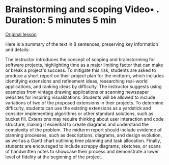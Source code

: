 # Brainstorming and scoping Video• . Duration: 5 minutes 5 min

[Original lesson](https://www.coursera.org/learn/uol-introduction-to-programming-2/lecture/2idwa/brainstorming-and-scoping)

Here is a summary of the text in 8 sentences, preserving key information and details:

The instructor introduces the concept of scoping and brainstorming for software projects, highlighting time as a major limiting factor that can make or break a project's success. To mitigate this risk, students are asked to produce a short report on their project plan for the midterm, which includes identifying extensions and refinement ideas, researching real-world applications, and ranking ideas by difficulty. The instructor suggests using examples from vintage drawing applications or scanning newspaper websites for inspiring visualizations. Students will be allowed to include variations of two of the proposed extensions in their projects. To determine difficulty, students can use the existing extensions as a yardstick and consider implementing algorithms or other standard solutions, such as bucket fill. Extensions may require thinking about user interaction and code structure, making it essential to create diagrams and understand the complexity of the problem. The midterm report should include evidence of planning processes, such as descriptions, diagrams, and design evolution, as well as a Gantt chart outlining time planning and task allocation. Finally, students are encouraged to include scrappy diagrams, sketches, or scans of handwritten notes to showcase their process and demonstrate a lower level of fidelity at the beginning of the project.


